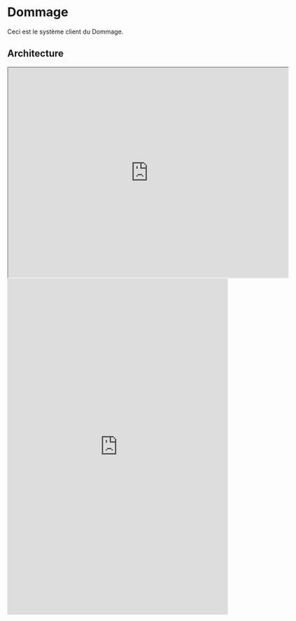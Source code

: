 # Dommage

Ceci est le système client du Dommage.



## Architecture

<div class="test">
<iframe src="https://www.youtube.com/embed/85TQEpNCaU0" width="640" height="480" allow="autoplay"></iframe>
</div>

<div class="test">
<iframe id="myEmbeddedDiagram" src="http://localhost:8088/embed/6?diagram=ArchitectureReference&diagramSelector=true&iframe=myEmbeddedDiagram" width="100%" marginwidth="0" marginheight="0" frameborder="0" scrolling="no" allowfullscreen="true" height="768"></iframe>

<script type="text/javascript" src="http://localhost:8088/static/js/structurizr-embed.js"></script>
</div>